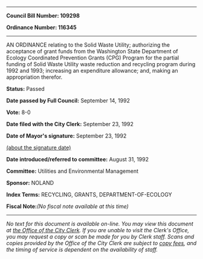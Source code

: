 

********

**Council Bill Number: 109298**
   
**Ordinance Number: 116345**
********

 AN ORDINANCE relating to the Solid Waste Utility; authorizing the acceptance of grant funds from the Washington State Department of Ecology Coordinated Prevention Grants (CPG) Program for the partial funding of Solid Waste Utility waste reduction and recycling program during 1992 and 1993; increasing an expenditure allowance; and, making an appropriation therefor.

**Status:** Passed
   
**Date passed by Full Council:** September 14, 1992
   
**Vote:** 8-0
   
**Date filed with the City Clerk:** September 23, 1992
   
**Date of Mayor's signature:** September 23, 1992
   
[(about the signature date)](/~public/approvaldate.htm)
   
   
   
**Date introduced/referred to committee:** August 31, 1992
   
**Committee:** Utilities and Environmental Management
   
**Sponsor:** NOLAND
   
   
**Index Terms:** RECYCLING, GRANTS, DEPARTMENT-OF-ECOLOGY

**Fiscal Note:**_(No fiscal note available at this time)_
********

_No text for this document is available on-line. You may view this document at [the Office of the City Clerk](http://www.seattle.gov/leg/clerk/contactUs.htm). If you are unable to visit the Clerk's Office, you may request a copy or scan be made for you by Clerk staff. Scans and copies provided by the Office of the City Clerk are subject to [copy fees](http://clerk.seattle.gov/~public/clerkfees.htm), and the timing of service is dependent on the availability of staff._

